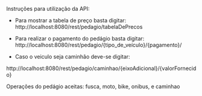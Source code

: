 Instruções para utilização da API:

- Para mostrar a tabela de preço basta digitar: http://localhost:8080/rest/pedagio/tabelaDePrecos


- Para realizar o pagamento do pedágio basta digitar: 
http://localhost:8080/rest/pedagio/{tipo_de_veículo}/{pagamento}/

- Caso o veiculo seja caminhão deve-se digitar:

http://localhost:8080/rest/pedagio/caminhao/{eixoAdicional}/{valorFornecido}


Operações do pedágio aceitas: fusca, moto, bike, onibus, e caminhao